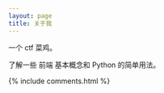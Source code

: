 ```yaml
---
layout: page
title: 关于我 
---
```


一个 ctf 菜鸡。
<p>

了解一些 前端 基本概念和 Python 的简单用法。

<p>

<p> 

<p> 


{% include comments.html %}

